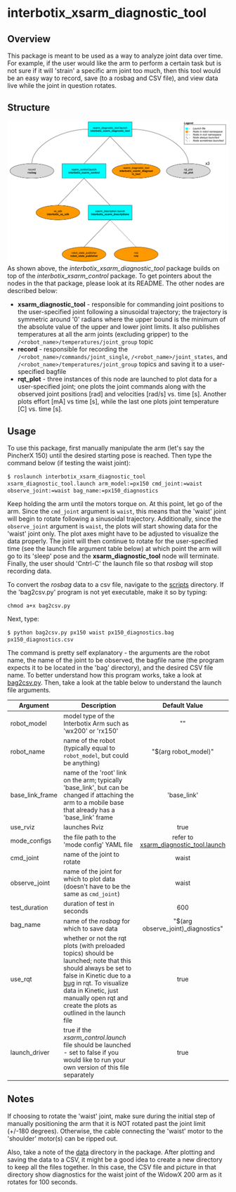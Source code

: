# interbotix_xsarm_diagnostic_tool

## Overview
This package is meant to be used as a way to analyze joint data over time. For example, if the user would like the arm to perform a certain task but is not sure if it will 'strain' a specific arm joint too much, then this tool would be an easy way to record, save (to a rosbag and CSV file), and view data live while the joint in question rotates.

## Structure
![xsarm_diagnostic_tool_flowchart](images/xsarm_diagnostic_tool_flowchart.png)
As shown above, the *interbotix_xsarm_diagnostic_tool* package builds on top of the *interbotix_xsarm_control* package. To get pointers about the nodes in the that package, please look at its README. The other nodes are described below:
- **xsarm_diagnostic_tool** - responsible for commanding joint positions to the user-specified joint following a sinusoidal trajectory; the trajectory is symmetric around '0' radians where the upper bound is the minimum of the absolute value of the upper and lower joint limits. It also publishes temperatures at all the arm joints (excluding gripper) to the `/<robot_name>/temperatures/joint_group` topic
- **record** - responsible for recording the `/<robot_name>/commands/joint_single`, `/<robot_name>/joint_states`, and `/<robot_name>/temperatures/joint_group` topics and saving it to a user-specified bagfile
- **rqt_plot** - three instances of this node are launched to plot data for a user-specified joint; one plots the joint commands along with the observed joint positions [rad] and velocities [rad/s] vs. time [s]. Another plots effort [mA] vs time [s], while the last one plots joint temperature [C] vs. time [s].

## Usage
To use this package, first manually manipulate the arm (let's say the PincherX 150) until the desired starting pose is reached. Then type the command below (if testing the waist joint):
```
$ roslaunch interbotix_xsarm_diagnostic_tool xsarm_diagnostic_tool.launch arm_model:=px150 cmd_joint:=waist observe_joint:=waist bag_name:=px150_diagnostics
```
Keep holding the arm until the motors torque on. At this point, let go of the arm. Since the `cmd_joint` argument is `waist`, this means that the 'waist' joint will begin to rotate following a sinusoidal trajectory. Additionally, since the `observe_joint` argument is `waist`, the plots will start showing data for the 'waist' joint only. The plot axes might have to be adjusted to visualize the data properly. The joint will then continue to rotate for the user-specified time (see the launch file argument table below) at which point the arm will go to its 'sleep' pose and the **xsarm_diagnostic_tool** node will terminate. Finally, the user should 'Cntrl-C' the launch file so that *rosbag* will stop recording data.

To convert the *rosbag* data to a csv file, navigate to the [scripts](scripts/) directory. If the 'bag2csv.py' program is not yet executable, make it so by typing:
```
chmod a+x bag2csv.py
```

Next, type:
```
$ python bag2csv.py px150 waist px150_diagnostics.bag px150_diagnostics.csv
```
The command is pretty self explanatory - the arguments are the robot name, the name of the joint to be observed, the bagfile name (the program expects it to be located in the 'bag' directory), and the desired CSV file name. To better understand how this program works, take a look at [bag2csv.py](scripts/bag2csv.py). Then, take a look at the table below to understand the launch file arguments.

| Argument | Description | Default Value |
| -------- | ----------- | :-----------: |
| robot_model | model type of the Interbotix Arm such as 'wx200' or 'rx150' | "" |
| robot_name | name of the robot (typically equal to `robot_model`, but could be anything) | "$(arg robot_model)" |
| base_link_frame | name of the 'root' link on the arm; typically 'base_link', but can be changed if attaching the arm to a mobile base that already has a 'base_link' frame| 'base_link' |
| use_rviz | launches Rviz | true |
| mode_configs | the file path to the 'mode config' YAML file | refer to [xsarm_diagnostic_tool.launch](launch/xsarm_diagnostic_tool.launch) |
| cmd_joint | name of the joint to rotate | waist |
| observe_joint | name of the joint for which to plot data (doesn't have to be the same as `cmd_joint`) | waist |
| test_duration | duration of test in seconds | 600 |
| bag_name | name of the *rosbag* for which to save data | "$(arg observe_joint)_diagnostics" |
| use_rqt | whether or not the rqt plots (with preloaded topics) should be launched; note that this should always be set to false in Kinetic due to a [bug](https://answers.ros.org/question/347215/cant-run-graph-with-command-rosrun-rqt_plot-rqt_plot/) in rqt. To visualize data in Kinetic, just manually open rqt and create the plots as outlined in the launch file | true |
| launch_driver | true if the *xsarm_control.launch* file should be launched - set to false if you would like to run your own version of this file separately | true |

## Notes

If choosing to rotate the 'waist' joint, make sure during the  initial step of manually positioning the arm that it is NOT rotated past the joint limit (+/-180 degrees). Otherwise, the cable connecting the 'waist' motor to the 'shoulder' motor(s) can be ripped out.

Also, take a note of the [data](data/) directory in the package. After plotting and saving the data to a CSV, it might be a good idea to create a new directory to keep all the files together. In this case, the CSV file and picture in that directory show diagnostics for the waist joint of the WidowX 200 arm as it rotates for 100 seconds.
